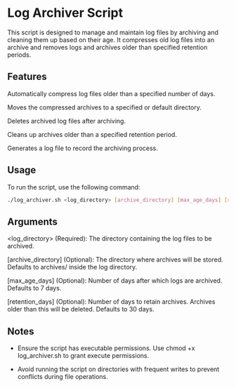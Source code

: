 # Log Archiver Script

This script is designed to manage and maintain log files by archiving and cleaning them up based on their age. It compresses old log files into an archive and removes logs and archives older than specified retention periods.

## Features

Automatically compress log files older than a specified number of days.

Moves the compressed archives to a specified or default directory.

Deletes archived log files after archiving.

Cleans up archives older than a specified retention period.

Generates a log file to record the archiving process.

## Usage

To run the script, use the following command:

```bash
./log_archiver.sh <log_directory> [archive_directory] [max_age_days] [retention_days]
```

## Arguments

<log_directory> (Required): The directory containing the log files to be archived.

[archive_directory] (Optional): The directory where archives will be stored. Defaults to archives/ inside the log directory.

[max_age_days] (Optional): Number of days after which logs are archived. Defaults to 7 days.

[retention_days] (Optional): Number of days to retain archives. Archives older than this will be deleted. Defaults to 30 days.

## Notes

- Ensure the script has executable permissions. Use chmod +x log_archiver.sh to grant execute permissions.

- Avoid running the script on directories with frequent writes to prevent conflicts during file operations.